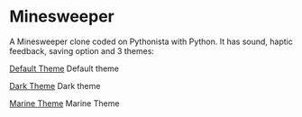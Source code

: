 # Minesweeper

A Minesweeper clone coded on Pythonista with Python.
It has sound, haptic feedback, saving option and 3 themes:

[Default Theme](pictures/light.PNG)
Default theme

[Dark Theme](pictures/dark.PNG)
Dark theme

[Marine Theme](pictures/marine.PNG)
Marine Theme
